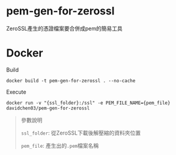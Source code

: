 # pem-gen-for-zerossl
ZeroSSL產生的憑證檔案要合併成pem的簡易工具


# Docker

Build
```shell
docker build -t pem-gen-for-zerossl . --no-cache
```

Execute
```shell
docker run -v "{ssl_folder}:/ssl" -e PEM_FILE_NAME={pem_file} davidchen03/pem-gen-for-zerossl
```
> 參數說明
> 
> `ssl_folder`: 從ZeroSSL下載後解壓縮的資料夾位置
> 
> `pem_file`: 產生出的`.pem`檔案名稱